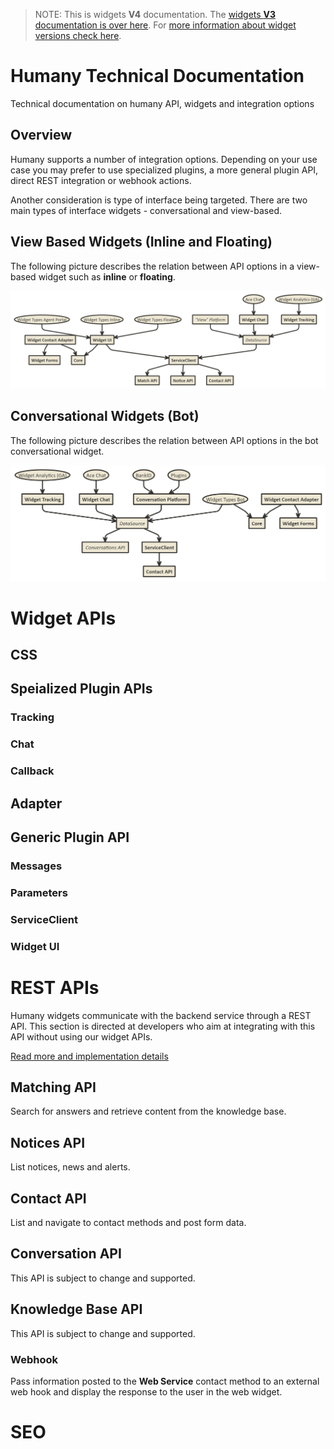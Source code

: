 > NOTE: This is widgets **V4** documentation. The [widgets **V3** documentation is over here](https://github.com/Humany/humany-docs/tree/vnext). For [more information about widget versions check here](https://github.com/Humany/humany-docs/widgets/versions.md).

# Humany Technical Documentation

Technical documentation on humany API, widgets and integration options

## Overview

Humany supports a number of integration options. Depending on your use case you may prefer to use specialized plugins, a more general plugin API, direct REST integration or webhook actions.

Another consideration is type of interface being targeted. There are two main types of interface widgets - conversational and view-based.

## View Based Widgets (Inline and Floating)

The following picture describes the relation between API options in a view-based widget such as **inline** or **floating**.

![API Overview](screenshots/widget-api.png)

## Conversational Widgets (Bot)

The following picture describes the relation between API options in the bot conversational widget.

![API Overview](screenshots/bot-api.png)


# Widget APIs

## CSS

## Speialized Plugin APIs

### Tracking

### Chat

### Callback

## Adapter

## Generic Plugin API

### Messages

### Parameters

### ServiceClient

### Widget UI

# REST APIs

Humany widgets communicate with the backend service through a REST API. This section is directed at developers who aim at integrating with this API without using our widget APIs.

[Read more and implementation details](REST/README.md)

## Matching API

Search for answers and retrieve content from the knowledge base.

## Notices API

List notices, news and alerts.

## Contact API

List and navigate to contact methods and post form data.

## Conversation API

This API is subject to change and supported.

## Knowledge Base API

This API is subject to change and supported.

### Webhook

Pass information posted to the **Web Service** contact method to an external web hook and display the response to the user in the web widget.

# SEO